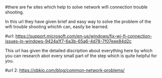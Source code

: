 #there are fw sites which help to solve network wifi connection  trouble shooting.

In this url they have given brief and easy way to solve the problem of the wifi trouble shooting whichh can,
easily be learned.

#url: https://support.microsoft.com/en-us/windows/fix-wi-fi-connection-issues-in-windows-9424a1f7-6a3b-65a6-4d78-7f07eee84d2c

This url has given the detailed discription about everything here by which you can research abot every small part of the step which is quite helpful for you.

#url 2:   https://obkio.com/blog/common-network-problems/
